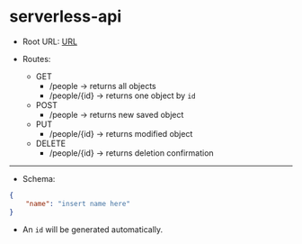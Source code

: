 # serverless-api

- Root URL: [URL](https://nsdadlfadd.execute-api.us-east-1.amazonaws.com/)

- Routes:
  - GET
    - /people &rarr; returns all objects
    - /people/{id} &rarr; returns one object by `id`
  - POST
    - /people &rarr; returns new saved object
  - PUT
    - /people/{id} &rarr; returns modified object
  - DELETE
    - /people/{id} &rarr; returns deletion confirmation

---

- Schema:

```json
{
    "name": "insert name here"
}
```

- An `id` will be generated automatically.